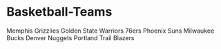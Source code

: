 # Basketball-Teams
Memphis Grizzlies
Golden State Warriors
76ers
Phoenix Suns
Milwaukee Bucks
Denver Nuggets
Portland Trail Blazers
